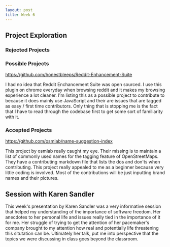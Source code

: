 ```yaml
---
layout: post
title: Week 6
---
```


## Project Exploration

### Rejected Projects

### Possible Projects
https://github.com/honestbleeps/Reddit-Enhancement-Suite

I had no idea that Reddit Enchancement Suite was open sourced. I use this plugin on chrome everyday when browsing reddit and it makes my browsing experience a lot cleaner. I'm listing this as a possible project to contribute to because it does mainly use JavaScript and their are issues that are tagged as easy / first time contributors. Only thing that is stopping me is the fact that I have to read through the codebase first to get some sort of familiarity with it.

### Accepted Projects
https://github.com/osmlab/name-suggestion-index

This project by osmlab really caught my eye. Their missing is to maintain a list of commonly used names for the tagging feature of OpenStreetMaps.
They have a contributing markdown file that lists the dos and don'ts when contributing. This project really appealed to me as a beginner because very little coding is involved. Most of the contributions will be just inputting brand names and their pictures.
## Session with Karen Sandler

This week's presentation by Karen Sandler was a very informative session that helped my understanding of the importance of software freedom. Her anecdotes to her personal life and issues really tied in the importance of it for me. Her struggle of trying to get the attention of her pacemaker's company brought to my attention how real and potentially life threatening this situtation can be. Ultimately her talk, put me into perspective that the topics we were discussing in class goes beyond the classroom.